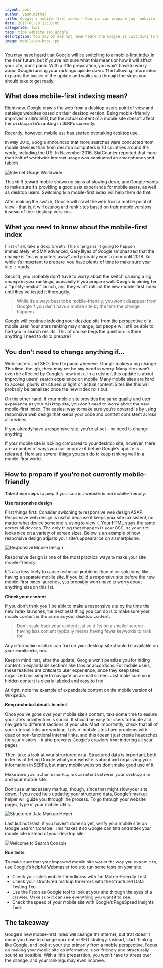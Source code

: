 ```yaml
---
layout: post
author: yashumittal
title: Google's mobile-first index - How you can prepare your website
date: 2017-08-20 12:00:00
categories: tips
tags: tips website seo google
description: You may or may not have heard the Google is switching to mobile-first index in the near future. What does that mean for your website, how can you prepare?
image: mobile-on-book.jpg
---
```


You may have heard that Google will be switching to a mobile-first index in the near future, but if you’re not sure what this means or how it will affect your site, don’t panic. With a little preparation, you won’t have to worry about Google turning your rankings upside down. The following information explains the basics of the update and walks you through the steps you should take to get ready.

## What does mobile-first indexing mean?

Right now, Google crawls the web from a desktop user’s point of view and catalogs websites based on their desktop version. Being mobile-friendly improves a site’s SEO, but the actual content of a mobile site doesn’t affect the desktop site’s ranking in SERPs currently.

<div class="callout">
Recently, however, mobile use has started overtaking desktop use.
</div>

In May 2015, Google announced that more searches were conducted from mobile devices than from desktop computers in 10 countries around the world, including the U.S. In November 2016, StatCounter reported that more than half of worldwide internet usage was conducted on smartphones and tablets.

![Internet Usage Worldwide](//blog.codecarrot.net/images/internet-usage-worldwide.png)

This shift toward mobile shows no signs of slowing down, and Google wants to make sure it’s providing a good user experience for mobile users, as well as desktop users. Switching to a mobile-first index will help them do that.

After making the switch, Google will crawl the web from a mobile point of view – that is, it will catalog and rank sites based on their mobile versions instead of their desktop versions.

## What you need to know about the mobile-first index

First of all, take a deep breath. This change isn’t going to happen immediately. At SMX Advanced, Gary Illyes of Google emphasized that the change is “many quarters away” and probably won’t occur until 2018. So, while it’s important to prepare, you have plenty of time to make sure your site is ready.

Second, you probably don’t have to worry about the switch causing a big change in your rankings, especially if you prepare well. Google is aiming for a “quality-neutral” launch, and they won’t roll out the new mobile-first index until they’ve tested it thoroughly.

<blockquote>While it’s always best to be mobile-friendly, you won’t disappear from Google if you don’t have a mobile site by the time the change happens.</blockquote>

Google will continue indexing your desktop site from the perspective of a mobile user. Your site’s ranking may change, but people will still be able to find you in search results. This of course begs the question: Is there anything I need to do to prepare?

## You don’t need to change anything if…

Webmasters and SEOs tend to panic whenever Google makes a big change. This time, though, there may not be any need to worry. Many sites won’t even be affected by Google’s new index. In a nutshell, this update is about improving users’ search experience on mobile. Many mobile sites are hard to access, poorly structured or light on actual content. Sites like this will probably be penalized once the new index rolls out.

On the other hand, if your mobile site provides the same quality and user experience as your desktop site, you don’t need to worry about the new mobile-first index. The easiest way to make sure you’re covered is by using responsive web design that keeps your code and content consistent across all devices.

<div class="callout">
If you already have a responsive site, you’re all set – no need to change anything.
</div>

If your mobile site is lacking compared to your desktop site, however, there are a number of ways you can improve it before Google’s update is released. Here are several things you can do to keep ranking well in a mobile-first world.

## How to prepare if you’re not currently mobile-friendly

Take these steps to prep if your current website is not mobile-friendly:

**Use responsive design**

First things first: Consider switching to responsive web design ASAP. Responsive web design is useful because it keeps your site consistent, no matter what device someone is using to view it. Your HTML stays the same across all devices. The only thing that changes is your CSS, so your site looks nice on a variety of screen sizes. Below is an example of how responsive design adjusts your site’s appearance on a smartphone.

![Responsive Mobile Design](//blog.codecarrot.net/images/mobile-friendly-website.png)

<div class="callout">
Responsive design is one of the most practical ways to make your site mobile-friendly.
</div>

It’s also less likely to cause technical problems than other solutions, like having a separate mobile site. If you build a responsive site before the new mobile-first index launches, you probably won’t have to worry about anything else on this list.

**Check your content**

If you don’t think you’ll be able to make a responsive site by the time the new index launches, the next best thing you can do is to make sure your mobile content is the same as your desktop content.

<blockquote>Don’t scale back your content just so it fits on a smaller screen – having less content typically means having fewer keywords to rank for.</blockquote>

Any information visitors can find on your desktop site should be available on your mobile site, too.

Keep in mind that, after the update, Google won’t penalize you for hiding content in expandable sections like tabs or accordions. For mobile users, these features are critical to user experience, since they keep sites organized and simple to navigate on a small screen. Just make sure your hidden content is clearly labeled and easy to find.

At right, note the example of expandable content on the mobile version of Wikipedia.

**Keep technical details in mind**

Once you’ve gone over your mobile site’s content, take some time to ensure your site’s architecture is sound. It should be easy for users to locate and navigate to different sections of your site. Most importantly, check that all of your internal links are working. Lots of mobile sites have problems with dead or non-functional internal links, and this doesn’t just create headaches for your visitors – it also prevents Google’s crawlers from indexing all your pages.

Then, take a look at your structured data. Structured data is important, both in terms of telling Google what your website is about and organizing your information in SERPs, but many mobile websites don’t make good use of it.

<div class="callout">
Make sure your schema markup is consistent between your desktop site and your mobile site.
</div>

Don’t use unnecessary markup, though, since that might slow your site down. If you need help updating your structured data, Google’s markup helper will guide you through the process. To go through your website pages, type in your mobile URLs.

![Structured Data Markup Helper](//blog.codecarrot.net/images/structured-data-markup-helper.png)

Last but not least, if you haven’t done so yet, verify your mobile site on Google Search Console. This makes it so Google can find and index your mobile site instead of your desktop site.

![Welcome to Search Console](//blog.codecarrot.net/images/welcome-to-search-console.png)

**Run tests**

To make sure that your improved mobile site works the way you expect it to, use Google’s helpful Webmaster tools to run some tests on your site.

*  Check your site’s mobile-friendliness with the Mobile-Friendly Test.
*  Check your structured markup for errors with the Structured Data Testing Tool.
*  Use the Fetch as Google tool to look at your site through the eyes of a crawler. Make sure it can see everything you want it to see.
*  Check the speed of your mobile site with Google’s PageSpeed Insights Tool.

## The takeaway

Google’s new mobile-first index will change the internet, but that doesn’t mean you have to change your entire SEO strategy. Instead, start thinking like Google, and look at your site primarily from a mobile perspective. Focus on making your mobile site as informative, user-friendly and structurally sound as possible. With a little preparation, you won’t have to stress over the change, and your rankings may even improve.
